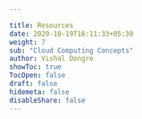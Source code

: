 ```yaml
---

title: Resources
date: 2020-10-19T16:11:33+05:30
weight: 7
sub: "Cloud Computing Concepts"
author: Vishal Dongre
showToc: true
TocOpen: false
draft: false
hidemeta: false
disableShare: false
---
```


